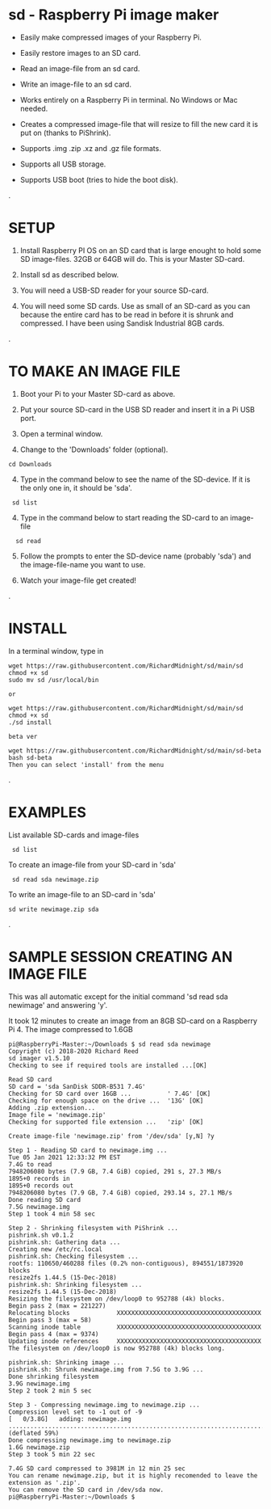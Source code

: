 # sd - Raspberry Pi image maker

 - Easily make compressed images of your Raspberry Pi.
 
 - Easily restore images to an SD card.

 - Read an image-file from an sd card.

 - Write an image-file to an sd card.

 - Works entirely on a Raspberry Pi in terminal.  No Windows or Mac needed. 
 
 - Creates a compressed image-file that will resize to fill the new card it is put on (thanks to PiShrink).
 
 - Supports .img .zip .xz and .gz file formats.
 
 - Supports all USB storage.
 
 - Supports USB boot (tries to hide the boot disk).
 
.
 
# SETUP
 
   1) Install Raspberry PI OS on an SD card that is large enought to hold some SD image-files.  32GB or 64GB will do.  This is your Master SD-card.
   
   2) Install sd as described below.
   
   3) You will need a USB-SD reader for your source SD-card.
   
   4) You will need some SD cards.  Use as small of an SD-card as you can because the entire card has to be read in before it is shrunk and compressed.  I have been using Sandisk Industrial 8GB cards.
   
.   

   
# TO MAKE AN IMAGE FILE  
   
   1) Boot your Pi to your Master SD-card as above.
   
   2) Put your source SD-card in the USB SD reader and insert it in a Pi USB port.
   
   3) Open a terminal window.
   
   4) Change to the 'Downloads' folder (optional).
   
    cd Downloads
   
   4) Type in the command below to see the name of the SD-device.  If it is the only one in, it should be 'sda'.
  
     sd list
         
   4)  Type in the command below to start reading the SD-card to an image-file
   
      sd read
        
   5) Follow the prompts to enter the SD-device name (probably 'sda') and the image-file-name you want to use.
   
   6) Watch your image-file get created!
   
 .
   

# INSTALL

In a terminal window, type in

    wget https://raw.githubusercontent.com/RichardMidnight/sd/main/sd
    chmod +x sd
    sudo mv sd /usr/local/bin
    
    or
    
    wget https://raw.githubusercontent.com/RichardMidnight/sd/main/sd
    chmod +x sd
    ./sd install   
    
    beta ver 
    
    wget https://raw.githubusercontent.com/RichardMidnight/sd/main/sd-beta
    bash sd-beta
    Then you can select 'install' from the menu
.

# EXAMPLES

List available SD-cards and image-files

     sd list 
     
To create an image-file from your SD-card in 'sda'

     sd read sda newimage.zip
     
To write an image-file to an SD-card in 'sda'

    sd write newimage.zip sda
    
    
.

# SAMPLE SESSION CREATING AN IMAGE FILE

This was all automatic except for the initial command 'sd read sda newimage' and answering 'y'.

It took 12 minutes to create an image from an 8GB SD-card on a Raspberry Pi 4. The image compressed to 1.6GB

    
    pi@RaspberryPi-Master:~/Downloads $ sd read sda newimage
    Copyright (c) 2018-2020 Richard Reed
    sd imager v1.5.10
    Checking to see if required tools are installed ...[OK]

    Read SD card
    SD card = 'sda SanDisk SDDR-B531 7.4G'
    Checking for SD card over 16GB ...          ' 7.4G' [OK]
    Checking for enough space on the drive ...  '13G' [OK]
    Adding .zip extension...
    Image file = 'newimage.zip'
    Checking for supported file extension ...   'zip' [OK]

    Create image-file 'newimage.zip' from '/dev/sda' [y,N] ?y

    Step 1 - Reading SD card to newimage.img ...
    Tue 05 Jan 2021 12:33:32 PM EST
    7.4G to read
    7948206080 bytes (7.9 GB, 7.4 GiB) copied, 291 s, 27.3 MB/s
    1895+0 records in
    1895+0 records out
    7948206080 bytes (7.9 GB, 7.4 GiB) copied, 293.14 s, 27.1 MB/s
    Done reading SD card
    7.5G newimage.img
    Step 1 took 4 min 58 sec

    Step 2 - Shrinking filesystem with PiShrink ...
    pishrink.sh v0.1.2
    pishrink.sh: Gathering data ...
    Creating new /etc/rc.local
    pishrink.sh: Checking filesystem ...
    rootfs: 110650/460288 files (0.2% non-contiguous), 894551/1873920 blocks
    resize2fs 1.44.5 (15-Dec-2018)
    pishrink.sh: Shrinking filesystem ...
    resize2fs 1.44.5 (15-Dec-2018)
    Resizing the filesystem on /dev/loop0 to 952788 (4k) blocks.
    Begin pass 2 (max = 221227)
    Relocating blocks             XXXXXXXXXXXXXXXXXXXXXXXXXXXXXXXXXXXXXXXX
    Begin pass 3 (max = 58)
    Scanning inode table          XXXXXXXXXXXXXXXXXXXXXXXXXXXXXXXXXXXXXXXX
    Begin pass 4 (max = 9374)
    Updating inode references     XXXXXXXXXXXXXXXXXXXXXXXXXXXXXXXXXXXXXXXX
    The filesystem on /dev/loop0 is now 952788 (4k) blocks long.

    pishrink.sh: Shrinking image ...
    pishrink.sh: Shrunk newimage.img from 7.5G to 3.9G ...
    Done shrinking filesystem
    3.9G newimage.img
    Step 2 took 2 min 5 sec

    Step 3 - Compressing newimage.img to newimage.zip ...
    Compression level set to -1 out of -9
    [   0/3.8G]   adding: newimage.img ............................................................................................................................................................................................................................................................................................................................................................................................................... (deflated 59%)
    Done compressing newimage.img to newimage.zip
    1.6G newimage.zip
    Step 3 took 5 min 22 sec

    7.4G SD card compressed to 3981M in 12 min 25 sec
    You can rename newimage.zip, but it is highly recomended to leave the extension as '.zip'.
    You can remove the SD card in /dev/sda now.
    pi@RaspberryPi-Master:~/Downloads $ 





